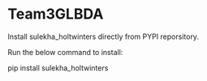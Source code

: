 # Team3GLBDA
Install sulekha_holtwinters directly from PYPI reporsitory.

Run the below command to install:

pip install sulekha_holtwinters
